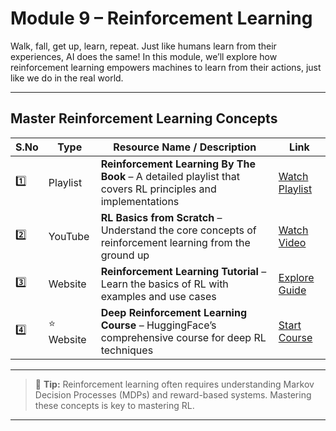 #  Module 9 – Reinforcement Learning

Walk, fall, get up, learn, repeat. Just like humans learn from their experiences, AI does the same! In this module, we’ll explore how reinforcement learning empowers machines to learn from their actions, just like we do in the real world.

---

##  Master Reinforcement Learning Concepts

| S.No | Type      | Resource Name / Description                                                   | Link |
|------|-----------|--------------------------------------------------------------------------------|------|
| 1️⃣   | Playlist  | **Reinforcement Learning By The Book** – A detailed playlist that covers RL principles and implementations | [Watch Playlist](https://www.youtube.com/playlist?list=PLzvYlJMoZ02Dxtwe-MmH4nOB5jYlMGBjr) |
| 2️⃣   | YouTube   | **RL Basics from Scratch** – Understand the core concepts of reinforcement learning from the ground up | [Watch Video](https://www.youtube.com/watch?si=fnC5onHgc2Kmaeww&v=vXtfdGphr3c&feature=youtu.be) |
| 3️⃣   | Website   | **Reinforcement Learning Tutorial** – Learn the basics of RL with examples and use cases | [Explore Guide](https://www.tpointtech.com/reinforcement-learning) |
| 4️⃣   | ⭐ Website | **Deep Reinforcement Learning Course** – HuggingFace’s comprehensive course for deep RL techniques | [Start Course](https://huggingface.co/learn/deep-rl-course/en/unit0/introduction) |

---

> 📌 **Tip:** Reinforcement learning often requires understanding Markov Decision Processes (MDPs) and reward-based systems. Mastering these concepts is key to mastering RL.

---
